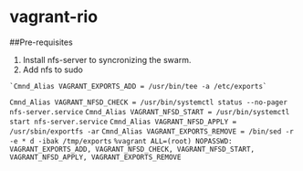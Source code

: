 # vagrant-rio

##Pre-requisites
  1. Install nfs-server to syncronizing the swarm.
  2. Add nfs to sudo

	`Cmnd_Alias VAGRANT_EXPORTS_ADD = /usr/bin/tee -a /etc/exports`
  `Cmnd_Alias VAGRANT_NFSD_CHECK = /usr/bin/systemctl status --no-pager nfs-server.service`
  `Cmnd_Alias VAGRANT_NFSD_START = /usr/bin/systemctl start nfs-server.service`
  `Cmnd_Alias VAGRANT_NFSD_APPLY = /usr/sbin/exportfs -ar`
  `Cmnd_Alias VAGRANT_EXPORTS_REMOVE = /bin/sed -r -e * d -ibak /tmp/exports`
  `%vagrant ALL=(root) NOPASSWD: VAGRANT_EXPORTS_ADD, VAGRANT_NFSD_CHECK, VAGRANT_NFSD_START, VAGRANT_NFSD_APPLY, VAGRANT_EXPORTS_REMOVE`
